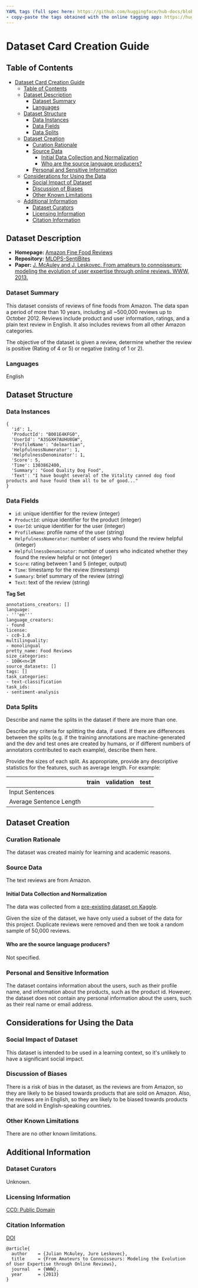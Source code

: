 ```yaml
---
YAML tags (full spec here: https://github.com/huggingface/hub-docs/blob/main/datasetcard.md?plain=1):
- copy-paste the tags obtained with the online tagging app: https://huggingface.co/spaces/huggingface/datasets-tagging
---
```


# Dataset Card Creation Guide

## Table of Contents
- [Dataset Card Creation Guide](#dataset-card-creation-guide)
  - [Table of Contents](#table-of-contents)
  - [Dataset Description](#dataset-description)
    - [Dataset Summary](#dataset-summary)
    - [Languages](#languages)
  - [Dataset Structure](#dataset-structure)
    - [Data Instances](#data-instances)
    - [Data Fields](#data-fields)
    - [Data Splits](#data-splits)
  - [Dataset Creation](#dataset-creation)
    - [Curation Rationale](#curation-rationale)
    - [Source Data](#source-data)
      - [Initial Data Collection and Normalization](#initial-data-collection-and-normalization)
      - [Who are the source language producers?](#who-are-the-source-language-producers)
    - [Personal and Sensitive Information](#personal-and-sensitive-information)
  - [Considerations for Using the Data](#considerations-for-using-the-data)
    - [Social Impact of Dataset](#social-impact-of-dataset)
    - [Discussion of Biases](#discussion-of-biases)
    - [Other Known Limitations](#other-known-limitations)
  - [Additional Information](#additional-information)
    - [Dataset Curators](#dataset-curators)
    - [Licensing Information](#licensing-information)
    - [Citation Information](#citation-information)

## Dataset Description

- **Homepage:** [Amazon Fine Food Reviews](https://www.kaggle.com/datasets/snap/amazon-fine-food-reviews?select=Reviews.csv)
- **Repository:** [MLOPS-SentiBites](https://github.com/MLOps-essi-upc/MLOps-SentiBites)
- **Paper:** [J. McAuley and J. Leskovec. From amateurs to connoisseurs: modeling the evolution of user expertise through online reviews. WWW, 2013.](http://i.stanford.edu/~julian/pdfs/www13.pdf)

### Dataset Summary

This dataset consists of reviews of fine foods from Amazon. The data span a period of more than 10 years, including all ~500,000 reviews up to October 2012. Reviews include product and user information, ratings, and a plain text review in English. It also includes reviews from all other Amazon categories.

The objective of the dataset is given a review, determine whether the review is positive (Rating of 4 or 5) or negative (rating of 1 or 2).

### Languages

English

## Dataset Structure

### Data Instances

```
{
  'id': 1,
  'ProductId': "B001E4KFG0",
  'UserId': "A3SGXH7AUHU8GW",
  'ProfileName': "delmartian",
  'HelpfulnessNumerator': 1,
  'HelpfulnessDenominator': 1,
  'Score': 5,
  'Time': 1303862400,
  'Summary': "Good Quality Dog Food",
  'Text': "I have bought several of the Vitality canned dog food products and have found them all to be of good..."
}
```

### Data Fields

- `id`: unique identifier for the review (integer)  
- `ProductId`: unique identifier for the product (integer)
- `UserId`: unique identifier for the user (integer)
- `ProfileName`: profile name of the user (string)
- `HelpfulnessNumerator`: number of users who found the review helpful (integer)
- `HelpfullnessDenominator`: number of users who indicated whether they found the review helpful or not (integer)
- `Score`: rating between 1 and 5 (integer, output)
- `Time`: timestamp for the review (timestamp)
- `Summary`: brief summary of the review (string)
- `Text`: text of the review (string)

**Tag Set**

```
annotations_creators: []
language:
- '''en'''
language_creators:
- found
license:
- cc0-1.0
multilinguality:
- monolingual
pretty_name: Food Reviews
size_categories:
- 100K<n<1M
source_datasets: []
tags: []
task_categories:
- text-classification
task_ids:
- sentiment-analysis
```

### Data Splits

Describe and name the splits in the dataset if there are more than one.

Describe any criteria for splitting the data, if used. If there are differences between the splits (e.g. if the training annotations are machine-generated and the dev and test ones are created by humans, or if different numbers of annotators contributed to each example), describe them here.

Provide the sizes of each split. As appropriate, provide any descriptive statistics for the features, such as average length.  For example:

|                         | train | validation | test |
|-------------------------|------:|-----------:|-----:|
| Input Sentences         |       |            |      |
| Average Sentence Length |       |            |      |

## Dataset Creation

### Curation Rationale

The dataset was created mainly for learning and academic reasons.

### Source Data

The text reviews are from Amazon.

#### Initial Data Collection and Normalization

The data was collected from a [pre-existing dataset on Kaggle](https://www.kaggle.com/datasets/snap/amazon-fine-food-reviews?select=Reviews.csv).

Given the size of the dataset, we have only used a subset of the data for this project. Duplicate reviews were removed and then we took a random sample of 50,000 reviews.

#### Who are the source language producers?

Not specified.

### Personal and Sensitive Information

The dataset contains information about the users, such as their profile name, and information about the products, such as the product id. However, the dataset does not contain any personal information about the users, such as their real name or email address.

## Considerations for Using the Data

### Social Impact of Dataset

This dataset is intended to be used in a learning context, so it's unlikely to have a significant social impact.

### Discussion of Biases

There is a risk of bias in the dataset, as the reviews are from Amazon, so they are likely to be biased towards products that are sold on Amazon. Also, the reviews are in English, so they are likely to be biased towards products that are sold in English-speaking countries.

### Other Known Limitations

There are no other known limitations.

## Additional Information

### Dataset Curators

Unknown.

### Licensing Information

[CC0: Public Domain](https://creativecommons.org/publicdomain/zero/1.0/)
### Citation Information

[DOI](https://doi.org/10.1145/2488388.2488466)

```
@article{
  author    = {Julian McAuley, Jure Leskovec},
  title     = {From Amateurs to Connoisseurs: Modeling the Evolution of User Expertise through Online Reviews},
  journal   = {WWW},
  year      = {2013}
}
```